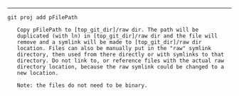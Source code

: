 <div>
    <hr/>
</div>

    git proj add pFilePath

       Copy pFilePath to [top_git_dir]/raw dir. The path will be
       duplicated (with ln) in [top_git_dir]/raw dir and the file will
       remove and a symlink will be made to [top_git_dir]/raw dir
       location. Files can also be manually put in the "raw" symlink
       directory, then used from there directly or with symlinks to that
       directory. Do not link to, or reference files with the actual raw
       directory location, because the raw symlink could be changed to a
       new location.

       Note: the files do not need to be binary.
